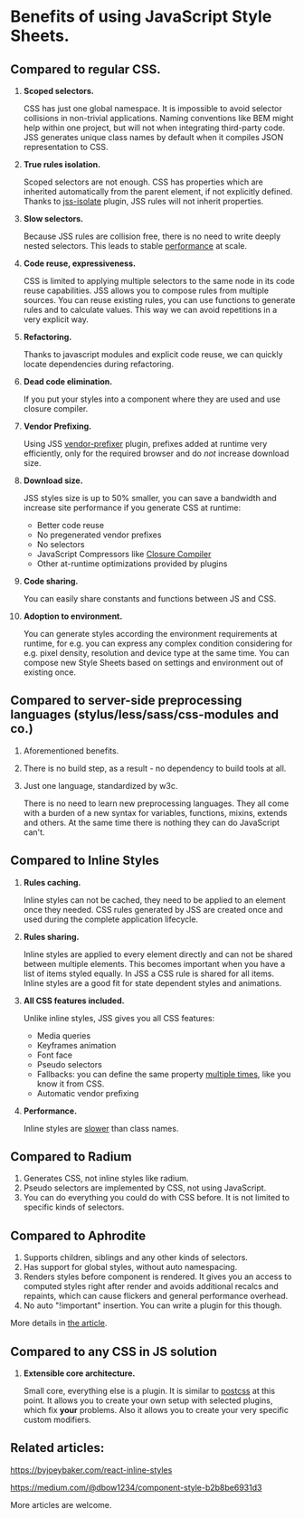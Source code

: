 # Benefits of using JavaScript Style Sheets.

## Compared to regular CSS.

1. **Scoped selectors.**

    CSS has just one global namespace. It is impossible to avoid selector collisions in non-trivial applications. Naming conventions like BEM might help within one project, but will not when integrating third-party code. JSS generates unique class names by default when it compiles JSON representation to CSS.

1. **True rules isolation.**

    Scoped selectors are not enough. CSS has properties which are inherited automatically from the parent element, if not explicitly defined. Thanks to [jss-isolate](https://github.com/cssinjs/jss-isolate) plugin, JSS rules will not inherit properties.

1. **Slow selectors.**

    Because JSS rules are collision free, there is no need to write deeply nested selectors. This leads to stable [performance](./performance.md) at scale.

1. **Code reuse, expressiveness.**

    CSS is limited to applying multiple selectors to the same node in its code reuse capabilities.
    JSS allows you to compose rules from multiple sources. You can reuse existing rules, you can use functions to generate rules and to calculate values. This way we can avoid repetitions in a very explicit way.

1. **Refactoring.**

    Thanks to javascript modules and explicit code reuse, we can quickly locate dependencies during refactoring.

1. **Dead code elimination.**

    If you put your styles into a component where they are used and use closure compiler.

1. **Vendor Prefixing.**

    Using JSS [vendor-prefixer](https://github.com/cssinjs/jss-vendor-prefixer) plugin, prefixes added at runtime very efficiently, only for the required browser and do *not* increase download size.

1. **Download size.**

    JSS styles size is up to 50% smaller, you can save a bandwidth and increase site performance if you generate CSS at runtime:

      - Better code reuse
      - No pregenerated vendor prefixes
      - No selectors
      - JavaScript Compressors like [Closure Compiler](https://closure-compiler.appspot.com)
      - Other at-runtime optimizations provided by plugins

1. **Code sharing.**

    You can easily share constants and functions between JS and CSS.

1. **Adoption to environment.**

    You can generate styles according the environment requirements at runtime, for e.g. you can express any complex condition considering for e.g. pixel density, resolution and device type at the same time. You can compose new Style Sheets based on settings and environment out of existing once.

## Compared to server-side preprocessing languages (stylus/less/sass/css-modules and co.)

1. Aforementioned benefits.
1. There is no build step, as a result - no dependency to build tools at all.
1. Just one language, standardized by w3c.

    There is no need to learn new preprocessing languages. They all come with a burden of a new syntax for variables, functions, mixins, extends and others. At the same time there is nothing they can do JavaScript can't.


## Compared to Inline Styles

1. **Rules caching.**

    Inline styles can not be cached, they need to be applied to an element once they needed. CSS rules generated by JSS are created once and used during the complete application lifecycle.

1. **Rules sharing.**

    Inline styles are applied to every element directly and can not be shared between multiple elements. This becomes important when you have a list of items styled equally. In JSS a CSS rule is shared for all items.
    Inline styles are a good fit for state dependent styles and animations.

1. **All CSS features included.**

    Unlike inline styles, JSS gives you all CSS features:
    - Media queries
    - Keyframes animation
    - Font face
    - Pseudo selectors
    - Fallbacks: you can define the same property [multiple times](./json-api.md#fallbacks), like you know it from CSS.
    - Automatic vendor prefixing

1. **Performance.**

    Inline styles are [slower](./performance.md) than class names.

## Compared to Radium

1. Generates CSS, not inline styles like radium.
1. Pseudo selectors are implemented by CSS, not using JavaScript.
1. You can do everything you could do with CSS before. It is not limited to specific kinds of selectors.

## Compared to Aphrodite

1. Supports children, siblings and any other kinds of selectors.
1. Has support for global styles, without auto namespacing.
1. Renders styles before component is rendered. It gives you an access to computed styles right after render and avoids additional recalcs and repaints, which can cause flickers and general performance overhead.
1. No auto "!important" insertion. You can write a plugin for this though.

More details in [the article](https://medium.com/@oleg008/aphrodite-vs-jss-a15761b91ee3).

## Compared to any CSS in JS solution

1. **Extensible core architecture.**

    Small core, everything else is a plugin. It is similar to [postcss](http://postcss.org/) at this point. It allows you to create your own setup with selected plugins, which fix **your** problems. Also it allows you to create your very specific custom modifiers.

## Related articles:
https://byjoeybaker.com/react-inline-styles

https://medium.com/@dbow1234/component-style-b2b8be6931d3

More articles are welcome.

